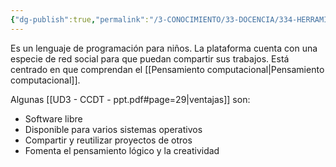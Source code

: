 ```yaml
---
{"dg-publish":true,"permalink":"/3-CONOCIMIENTO/33-DOCENCIA/334-HERRAMIENTAS/Scratch/"}
---
```


Es un lenguaje de programación para niños. La plataforma cuenta con una especie de red social para que puedan compartir sus trabajos. Está centrado en que comprendan el [[Pensamiento computacional\|Pensamiento computacional]].

Algunas [[UD3 - CCDT - ppt.pdf#page=29|ventajas]] son:
- Software libre
- Disponible para varios sistemas operativos
- Compartir y reutilizar proyectos de otros
- Fomenta el pensamiento lógico y la creatividad